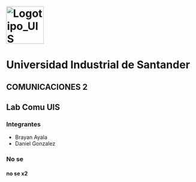#  <img width="100" height="100" alt="Logotipo_UIS" src="https://github.com/user-attachments/assets/8988a266-81fd-47d7-b9c8-4653d853be25" /> 

# Universidad Industrial de Santander

## COMUNICACIONES 2 

## Lab Comu UIS

### Integrantes

- Brayan Ayala
- Daniel Gonzalez

### No se

#### no se x2
